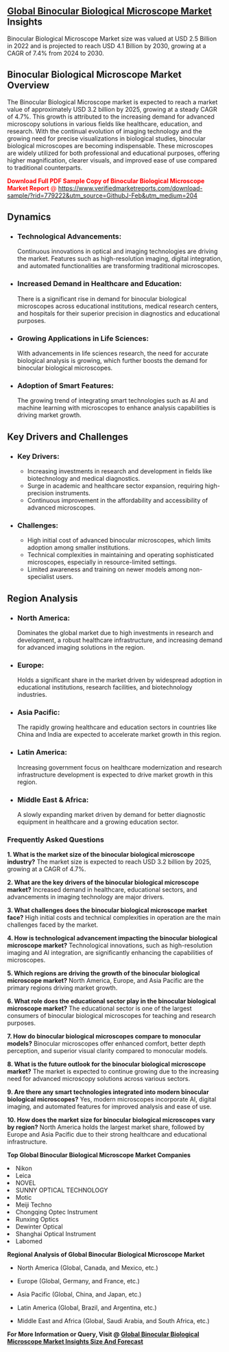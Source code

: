 <h2><a href="https://www.verifiedmarketreports.com/download-sample/?rid=779222&amp;utm_source=GithubJ&amp;utm_medium=204" target="_blank">Global Binocular Biological Microscope Market</a> Insights</h2><p>Binocular Biological Microscope Market size was valued at USD 2.5 Billion in 2022 and is projected to reach USD 4.1 Billion by 2030, growing at a CAGR of 7.4% from 2024 to 2030.</p><p> <h2>Binocular Biological Microscope Market Overview</h2> <p>The Binocular Biological Microscope market is expected to reach a market value of approximately USD 3.2 billion by 2025, growing at a steady CAGR of 4.7%. This growth is attributed to the increasing demand for advanced microscopy solutions in various fields like healthcare, education, and research. With the continual evolution of imaging technology and the growing need for precise visualizations in biological studies, binocular biological microscopes are becoming indispensable. These microscopes are widely utilized for both professional and educational purposes, offering higher magnification, clearer visuals, and improved ease of use compared to traditional counterparts.</p> <p><p><span class=""><span style="color: #ff0000;"><strong>Download Full PDF Sample Copy of Binocular Biological Microscope Market Report</strong> @ </span><a href="https://www.verifiedmarketreports.com/download-sample/?rid=779222&amp;utm_source=GithubJ-Feb&amp;utm_medium=204" target="_blank">https://www.verifiedmarketreports.com/download-sample/?rid=779222&amp;utm_source=GithubJ-Feb&amp;utm_medium=204</a></span></p></p> <h2>Dynamics</h2> <ul> <li><h3>Technological Advancements:</h3> Continuous innovations in optical and imaging technologies are driving the market. Features such as high-resolution imaging, digital integration, and automated functionalities are transforming traditional microscopes.</li> <li><h3>Increased Demand in Healthcare and Education:</h3> There is a significant rise in demand for binocular biological microscopes across educational institutions, medical research centers, and hospitals for their superior precision in diagnostics and educational purposes.</li> <li><h3>Growing Applications in Life Sciences:</h3> With advancements in life sciences research, the need for accurate biological analysis is growing, which further boosts the demand for binocular biological microscopes.</li> <li><h3>Adoption of Smart Features:</h3> The growing trend of integrating smart technologies such as AI and machine learning with microscopes to enhance analysis capabilities is driving market growth.</li> </ul> <h2>Key Drivers and Challenges</h2> <ul> <li><h3>Key Drivers:</h3> <ul> <li>Increasing investments in research and development in fields like biotechnology and medical diagnostics.</li> <li>Surge in academic and healthcare sector expansion, requiring high-precision instruments.</li> <li>Continuous improvement in the affordability and accessibility of advanced microscopes.</li> </ul> </li> <li><h3>Challenges:</h3> <ul> <li>High initial cost of advanced binocular microscopes, which limits adoption among smaller institutions.</li> <li>Technical complexities in maintaining and operating sophisticated microscopes, especially in resource-limited settings.</li> <li>Limited awareness and training on newer models among non-specialist users.</li> </ul> </li> </ul> <h2>Region Analysis</h2> <ul> <li><h3>North America:</h3> Dominates the global market due to high investments in research and development, a robust healthcare infrastructure, and increasing demand for advanced imaging solutions in the region.</li> <li><h3>Europe:</h3> Holds a significant share in the market driven by widespread adoption in educational institutions, research facilities, and biotechnology industries.</li> <li><h3>Asia Pacific:</h3> The rapidly growing healthcare and education sectors in countries like China and India are expected to accelerate market growth in this region.</li> <li><h3>Latin America:</h3> Increasing government focus on healthcare modernization and research infrastructure development is expected to drive market growth in this region.</li> <li><h3>Middle East & Africa:</h3> A slowly expanding market driven by demand for better diagnostic equipment in healthcare and a growing education sector.</li> </ul> <h3>Frequently Asked Questions</h3> <p><strong>1. What is the market size of the binocular biological microscope industry?</strong> The market size is expected to reach USD 3.2 billion by 2025, growing at a CAGR of 4.7%.</p> <p><strong>2. What are the key drivers of the binocular biological microscope market?</strong> Increased demand in healthcare, educational sectors, and advancements in imaging technology are major drivers.</p> <p><strong>3. What challenges does the binocular biological microscope market face?</strong> High initial costs and technical complexities in operation are the main challenges faced by the market.</p> <p><strong>4. How is technological advancement impacting the binocular biological microscope market?</strong> Technological innovations, such as high-resolution imaging and AI integration, are significantly enhancing the capabilities of microscopes.</p> <p><strong>5. Which regions are driving the growth of the binocular biological microscope market?</strong> North America, Europe, and Asia Pacific are the primary regions driving market growth.</p> <p><strong>6. What role does the educational sector play in the binocular biological microscope market?</strong> The educational sector is one of the largest consumers of binocular biological microscopes for teaching and research purposes.</p> <p><strong>7. How do binocular biological microscopes compare to monocular models?</strong> Binocular microscopes offer enhanced comfort, better depth perception, and superior visual clarity compared to monocular models.</p> <p><strong>8. What is the future outlook for the binocular biological microscope market?</strong> The market is expected to continue growing due to the increasing need for advanced microscopy solutions across various sectors.</p> <p><strong>9. Are there any smart technologies integrated into modern binocular biological microscopes?</strong> Yes, modern microscopes incorporate AI, digital imaging, and automated features for improved analysis and ease of use.</p> <p><strong>10. How does the market size for binocular biological microscopes vary by region?</strong> North America holds the largest market share, followed by Europe and Asia Pacific due to their strong healthcare and educational infrastructure.</p> </p><p><strong>Top Global Binocular Biological Microscope Market Companies</strong></p><div data-test-id=""><p><li>Nikon</li><li> Leica</li><li> NOVEL</li><li> SUNNY OPTICAL TECHNOLOGY</li><li> Motic</li><li> Meiji Techno</li><li> Chongqing Optec Instrument</li><li> Runxing Optics</li><li> Dewinter Optical</li><li> Shanghai Optical Instrument</li><li> Labomed</li></p><div><strong>Regional Analysis of&nbsp;Global Binocular Biological Microscope Market</strong></div><ul><li dir="ltr"><p dir="ltr">North America&nbsp;(Global, Canada, and Mexico, etc.)</p></li><li dir="ltr"><p dir="ltr">Europe (Global, Germany, and France, etc.)</p></li><li dir="ltr"><p dir="ltr">Asia Pacific&nbsp;(Global, China, and Japan, etc.)</p></li><li dir="ltr"><p dir="ltr">Latin America&nbsp;(Global, Brazil, and Argentina, etc.)</p></li><li dir="ltr">Middle East and Africa&nbsp;(Global, Saudi Arabia, and South Africa, etc.)</li></ul><p><strong>For More Information or Query, Visit @&nbsp;</strong><strong><a href="https://www.verifiedmarketreports.com/product/binocular-biological-microscope-market/?utm_source=GithubJ&amp;utm_medium=204" target="_blank">Global Binocular Biological Microscope Market Insights Size And Forecast</a></strong></p></div>
